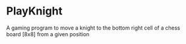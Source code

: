# PlayKnight
A gaming program to move a knight to the bottom right cell of a chess board [8x8] from a given position
